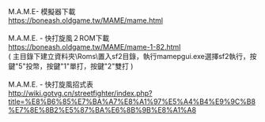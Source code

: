 M.A.M.E- 模擬器下載<br>
https://boneash.oldgame.tw/MAME/mame.html<br><br>
M.A.M.E. - 快打旋風２ROM下載<br>
https://boneash.oldgame.tw/MAME/mame-1-82.html<br>
( 主目錄下建立資料夾\Roms\置入sf2目錄，執行mamepgui.exe選擇sf2執行，按鍵"5"投幣，按鍵"1"單打，按鍵"2"雙打 )<br><br>
M.A.M.E. - 快打旋風招式表<br>
http://wiki.gotvg.cn/streetfighter/index.php?title=%E8%B6%85%E7%BA%A7%E8%A1%97%E5%A4%B4%E9%9C%B8%E7%8E%8B2%E5%87%BA%E6%8B%9B%E8%A1%A8
